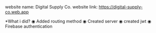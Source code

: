 website name: Digital Supply Co.
website link: https://digital-supply-co.web.app

*What i did?
◉ Added routing method
◉ Created server
◉ created jwt
◉ Firebase authentication